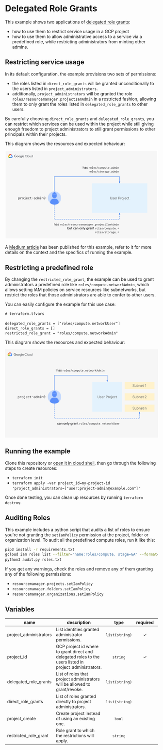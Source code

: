 # Delegated Role Grants

This example shows two applications of [delegated role grants](https://cloud.google.com/iam/docs/setting-limits-on-granting-roles):

- how to use them to restrict service usage in a GCP project
- how to use them to allow administrative access to a service via a predefined role, while restricting administrators from minting other admins.

## Restricting service usage

In its default configuration, the example provisions two sets of permissions:

- the roles listed in `direct_role_grants` will be granted unconditionally to the users listed in `project_administrators`.
- additionally, `project_administrators` will be granted the role `roles/resourcemanager.projectIamAdmin` in a restricted fashion, allowing them to only grant the roles listed in `delegated_role_grants` to other users.

By carefully choosing `direct_role_grants` and `delegated_role_grants`, you can restrict which services can be used within the project while still giving enough freedom to project administrators to still grant permissions to other principals within their projects.

This diagram shows the resources and expected behaviour:

<img src="diagram.png" width="572px">


A [Medium article](https://medium.com/@jccb/managing-gcp-service-usage-through-delegated-role-grants-a843610f2226) has been published for this example, refer to it for more details on the context and the specifics of running the example.

## Restricting a predefined role

By changing the `restricted_role_grant`, the example can be used to grant administrators a predefined role like `roles/compute.networkAdmin`, which allows setting IAM policies on service resources like subnetworks, but restrict the roles that those administrators are able to confer to other users.

You can easily configure the example for this use case:

```hcl
# terraform.tfvars

delegated_role_grants = ["roles/compute.networkUser"]
direct_role_grants = []
restricted_role_grant = "roles/compute.networkAdmin"
```

This diagram shows the resources and expected behaviour:

<img src="diagram-2.png" width="572px">

## Running the example

Clone this repository or [open it in cloud shell](https://ssh.cloud.google.com/cloudshell/editor?cloudshell_git_repo=https%3A%2F%2Fgithub.com%2Fterraform-google-modules%2Fcloud-foundation-fabric&cloudshell_print=cloud-shell-readme.txt&cloudshell_working_dir=cloud-operations%2Fiam-delegated-role-grants), then go through the following steps to create resources:

- `terraform init`
- `terraform apply -var project_id=my-project-id 'project_administrators=["user:project-admin@example.com"]'`

Once done testing, you can clean up resources by running `terraform destroy`.

## Auditing Roles

This example includes a python script that audits a list of roles to ensure you're not granting the `setIamPolicy` permission at the project, folder or organization level. To audit all the predefined compute roles, run it like this:

```bash
pip3 install -r requirements.txt
gcloud iam roles list --filter="name:roles/compute. stage=GA" --format="get(name)" > roles.txt
python3 audit.py roles.txt
```

If you get any warnings, check the roles and remove any of them granting any of the following permissions:
- `resourcemanager.projects.setIamPolicy`
- `resourcemanager.folders.setIamPolicy`
- `resourcemanager.organizations.setIamPolicy`


<!-- BEGIN TFDOC -->

## Variables

| name | description | type | required | default |
|---|---|:---:|:---:|:---:|
| project_administrators | List identities granted administrator permissions. | <code>list&#40;string&#41;</code> | ✓ |  |
| project_id | GCP project id where to grant direct and delegated roles to the users listed in project_administrators. | <code>string</code> | ✓ |  |
| delegated_role_grants | List of roles that project administrators will be allowed to grant/revoke. | <code>list&#40;string&#41;</code> |  | <code title="&#91;&#10;  &#34;roles&#47;storage.admin&#34;,&#10;  &#34;roles&#47;storage.hmacKeyAdmin&#34;,&#10;  &#34;roles&#47;storage.legacyBucketOwner&#34;,&#10;  &#34;roles&#47;storage.objectAdmin&#34;,&#10;  &#34;roles&#47;storage.objectCreator&#34;,&#10;  &#34;roles&#47;storage.objectViewer&#34;,&#10;  &#34;roles&#47;compute.admin&#34;,&#10;  &#34;roles&#47;compute.imageUser&#34;,&#10;  &#34;roles&#47;compute.instanceAdmin&#34;,&#10;  &#34;roles&#47;compute.instanceAdmin.v1&#34;,&#10;  &#34;roles&#47;compute.networkAdmin&#34;,&#10;  &#34;roles&#47;compute.networkUser&#34;,&#10;  &#34;roles&#47;compute.networkViewer&#34;,&#10;  &#34;roles&#47;compute.orgFirewallPolicyAdmin&#34;,&#10;  &#34;roles&#47;compute.orgFirewallPolicyUser&#34;,&#10;  &#34;roles&#47;compute.orgSecurityPolicyAdmin&#34;,&#10;  &#34;roles&#47;compute.orgSecurityPolicyUser&#34;,&#10;  &#34;roles&#47;compute.orgSecurityResourceAdmin&#34;,&#10;  &#34;roles&#47;compute.osAdminLogin&#34;,&#10;  &#34;roles&#47;compute.osLogin&#34;,&#10;  &#34;roles&#47;compute.osLoginExternalUser&#34;,&#10;  &#34;roles&#47;compute.packetMirroringAdmin&#34;,&#10;  &#34;roles&#47;compute.packetMirroringUser&#34;,&#10;  &#34;roles&#47;compute.publicIpAdmin&#34;,&#10;  &#34;roles&#47;compute.securityAdmin&#34;,&#10;  &#34;roles&#47;compute.serviceAgent&#34;,&#10;  &#34;roles&#47;compute.storageAdmin&#34;,&#10;  &#34;roles&#47;compute.viewer&#34;,&#10;  &#34;roles&#47;viewer&#34;&#10;&#93;">&#91;&#8230;&#93;</code> |
| direct_role_grants | List of roles granted directly to project administrators. | <code>list&#40;string&#41;</code> |  | <code title="&#91;&#10;  &#34;roles&#47;compute.admin&#34;,&#10;  &#34;roles&#47;storage.admin&#34;,&#10;&#93;">&#91;&#8230;&#93;</code> |
| project_create | Create project instead of using an existing one. | <code>bool</code> |  | <code>false</code> |
| restricted_role_grant | Role grant to which the restrictions will apply. | <code>string</code> |  | <code>&#34;roles&#47;resourcemanager.projectIamAdmin&#34;</code> |


<!-- END TFDOC -->
